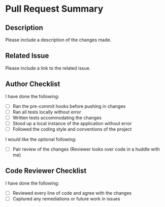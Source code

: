 # Pull Request Summary

## Description

Please include a description of the changes made.

## Related Issue

Please include a link to the related issue.

## Author Checklist

I have done the following:

- [ ] Ran the pre-commit hooks before pushing in changes
- [ ] Ran all tests locally without error
- [ ] Written tests accommodating the changes
- [ ] Stood up a local instance of the application without error
- [ ] Followed the coding style and conventions of the project

I would like the optional following:

- [ ] Pair review of the changes (Reviewer looks over code in a huddle with me)

## Code Reviewer Checklist

I have done the following:

- [ ] Reviewed every line of code and agree with the changes
- [ ] Captured any remediations or future work in issues
